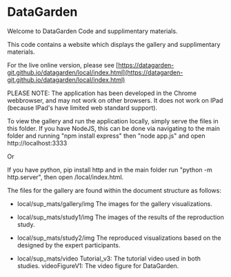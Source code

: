 # DataGarden

Welcome to DataGarden Code and supplimentary materials. 

This code contains a website which displays the gallery and supplimentary materials. 

For the live online version, please see [https://datagarden-git.github.io/datagarden/local/index.html](https://datagarden-git.github.io/datagarden/local/index.html)

PLEASE NOTE: The application has been developed in the Chrome webbrowser, and may not work on other browsers. It does not work on IPad (because IPad's have limited web standard support). 

To view the gallery and run the application locally, simply serve the files in this folder.
If you have NodeJS, this can be done via navigating to the main folder and running "npm install express" then "node app.js" and open http://localhost:3333

Or

If you have python, pip install http and in the main folder run "python -m http.server", then open <yourlocalhost>/local/index.html.

The files for the gallery are found within the document structure as follows: 

- local/sup_mats/gallery/img
The images for the gallery visualizations.

- local/sup_mats/study1/img
The images of the results of the reproduction study. 

- local/sup_mats/study2/img
The reproduced visualizations based on the designed by the expert participants. 

- local/sup_mats/video
Tutorial_v3: The tutorial video used in both studies. 
videoFigureV1: The video figure for DataGarden. 






